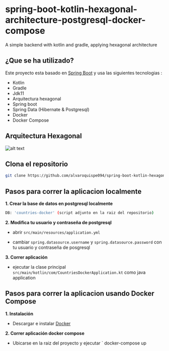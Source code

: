 # spring-boot-kotlin-hexagonal-architecture-postgresql-docker-compose
A simple backend with kotlin and gradle, applying hexagonal architecture

## ¿Que se ha utilizado? 
Este proyecto esta basado en [Spring Boot](http://projects.spring.io/spring-boot/) y usa las siguientes tecnologias :
- Kotlin
- Gradle
- Jdk11
- Arquitectura hexagonal
- Spring boot
- Spring Data (Hibernate & Postgresql)
- Docker
- Docker Compose

## Arquitectura Hexagonal

![alt text](https://herbertograca.files.wordpress.com/2018/11/100-explicit-architecture-svg.png?w=1200)

## Clona el repositorio

```bash
git clone https://github.com/alvaroquispe094/spring-boot-kotlin-hexagonal-architecture-postgresql-docker-compose.git
```


## Pasos para correr la aplicacion localmente

**1. Crear la base de datos en postgresql localmente**

```bash
DB: 'countries-docker' (script adjunto en la raiz del repositorio)
```

**2. Modifica tu usuario y contraseña de postgresql**

+ abrir `src/main/resources/application.yml`

+ cambiar `spring.datasource.username` y `spring.datasource.password` con tu usuario y contraseña de posgresql


**3. Correr aplicación**

+ ejecutar la clase principal `src/main/kotlin/com/CountriesDockerApplication.kt` como java application


## Pasos para correr la aplicacion usando Docker Compose

**1. Instalación**

+ Descargar e instalar [Docker](https://docs.docker.com/get-docker/)


**2. Correr aplicación docker compose**

+ Ubicarse en la raiz del proyecto y ejecutar ` docker-compose up
